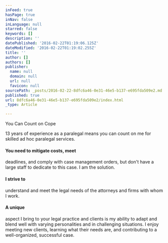 ```yaml
---
inFeed: true
hasPage: true
inNav: false
inLanguage: null
starred: false
keywords: []
description: ''
datePublished: '2016-02-22T01:19:06.125Z'
dateModified: '2016-02-22T01:19:02.255Z'
title: ''
author: []
authors: []
publisher:
  name: null
  domain: null
  url: null
  favicon: null
sourcePath: _posts/2016-02-22-8dfc6a46-0e31-46e5-b137-e695fda509e2.md
published: true
url: 8dfc6a46-0e31-46e5-b137-e695fda509e2/index.html
_type: Article

---
```

You
Can Count on Cope

13 years of experience as a paralegal
means you can count on me for skilled ad hoc paralegal services. 

#### You need to mitigate costs, meet
deadlines, and comply with case management orders, but don't have a large staff
to dedicate to this case. I am the solution.

#### I strive to
understand and meet the legal needs of the attorneys and firms with whom I work.

#### A unique
aspect I bring to your legal practice and clients is my ability to
adapt and blend well with varying personalities and in challenging situations. I
enjoy meeting new clients, learning what their needs are, and contributing to a
well-organized, successful case.